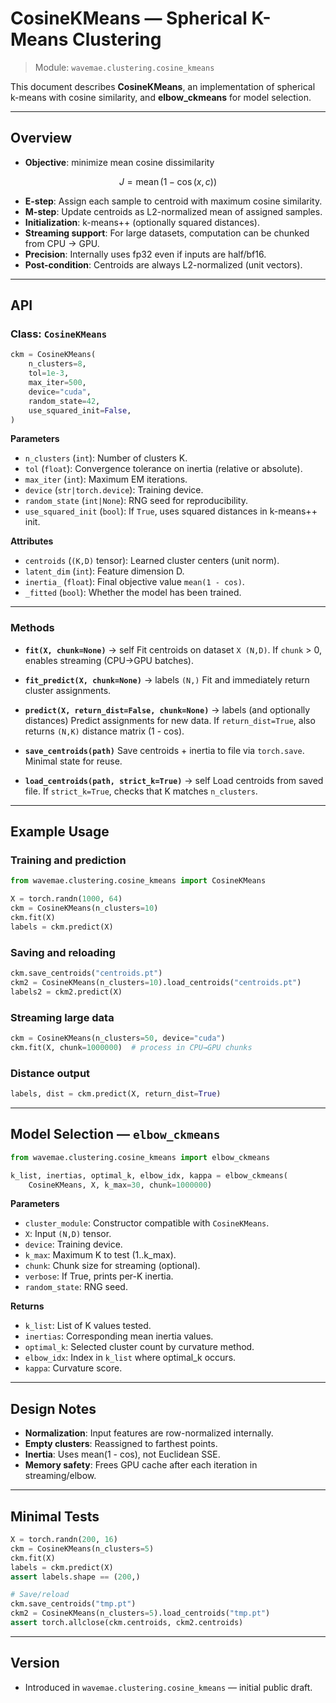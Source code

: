 # CosineKMeans — Spherical K-Means Clustering

> Module: `wavemae.clustering.cosine_kmeans`

This document describes **CosineKMeans**, an implementation of spherical k-means with cosine similarity, and **elbow_ckmeans** for model selection.

---

## Overview

* **Objective**: minimize mean cosine dissimilarity

```math
J = \mathrm{mean}\,(1 - \cos(x, c))
```
* **E-step**: Assign each sample to centroid with maximum cosine similarity.
* **M-step**: Update centroids as L2-normalized mean of assigned samples.
* **Initialization**: k-means++ (optionally squared distances).
* **Streaming support**: For large datasets, computation can be chunked from CPU → GPU.
* **Precision**: Internally uses fp32 even if inputs are half/bf16.
* **Post-condition**: Centroids are always L2-normalized (unit vectors).

---

## API

### Class: `CosineKMeans`

```python
ckm = CosineKMeans(
    n_clusters=8,
    tol=1e-3,
    max_iter=500,
    device="cuda",
    random_state=42,
    use_squared_init=False,
)
```

**Parameters**

* `n_clusters` (`int`): Number of clusters K.
* `tol` (`float`): Convergence tolerance on inertia (relative or absolute).
* `max_iter` (`int`): Maximum EM iterations.
* `device` (`str|torch.device`): Training device.
* `random_state` (`int|None`): RNG seed for reproducibility.
* `use_squared_init` (`bool`): If `True`, uses squared distances in k-means++ init.

**Attributes**

* `centroids` (`(K,D)` tensor): Learned cluster centers (unit norm).
* `latent_dim` (`int`): Feature dimension D.
* `inertia_` (`float`): Final objective value `mean(1 - cos)`.
* `_fitted` (`bool`): Whether the model has been trained.

---

### Methods

* **`fit(X, chunk=None)`** → self
  Fit centroids on dataset `X (N,D)`. If `chunk` > 0, enables streaming (CPU→GPU batches).

* **`fit_predict(X, chunk=None)`** → labels `(N,)`
  Fit and immediately return cluster assignments.

* **`predict(X, return_dist=False, chunk=None)`** → labels (and optionally distances)
  Predict assignments for new data. If `return_dist=True`, also returns `(N,K)` distance matrix (1 - cos).

* **`save_centroids(path)`**
  Save centroids + inertia to file via `torch.save`. Minimal state for reuse.

* **`load_centroids(path, strict_k=True)`** → self
  Load centroids from saved file. If `strict_k=True`, checks that K matches `n_clusters`.

---

## Example Usage

### Training and prediction

```python
from wavemae.clustering.cosine_kmeans import CosineKMeans

X = torch.randn(1000, 64)
ckm = CosineKMeans(n_clusters=10)
ckm.fit(X)
labels = ckm.predict(X)
```

### Saving and reloading

```python
ckm.save_centroids("centroids.pt")
ckm2 = CosineKMeans(n_clusters=10).load_centroids("centroids.pt")
labels2 = ckm2.predict(X)
```

### Streaming large data

```python
ckm = CosineKMeans(n_clusters=50, device="cuda")
ckm.fit(X, chunk=1000000)  # process in CPU→GPU chunks
```

### Distance output

```python
labels, dist = ckm.predict(X, return_dist=True)
```

---

## Model Selection — `elbow_ckmeans`

```python
from wavemae.clustering.cosine_kmeans import elbow_ckmeans

k_list, inertias, optimal_k, elbow_idx, kappa = elbow_ckmeans(
    CosineKMeans, X, k_max=30, chunk=1000000)
```

**Parameters**

* `cluster_module`: Constructor compatible with `CosineKMeans`.
* `X`: Input `(N,D)` tensor.
* `device`: Training device.
* `k_max`: Maximum K to test (1..k_max).
* `chunk`: Chunk size for streaming (optional).
* `verbose`: If True, prints per-K inertia.
* `random_state`: RNG seed.

**Returns**

* `k_list`: List of K values tested.
* `inertias`: Corresponding mean inertia values.
* `optimal_k`: Selected cluster count by curvature method.
* `elbow_idx`: Index in `k_list` where optimal_k occurs.
* `kappa`: Curvature score.

---

## Design Notes

* **Normalization**: Input features are row-normalized internally.
* **Empty clusters**: Reassigned to farthest points.
* **Inertia**: Uses mean(1 - cos), not Euclidean SSE.
* **Memory safety**: Frees GPU cache after each iteration in streaming/elbow.

---

## Minimal Tests

```python
X = torch.randn(200, 16)
ckm = CosineKMeans(n_clusters=5)
ckm.fit(X)
labels = ckm.predict(X)
assert labels.shape == (200,)

# Save/reload
ckm.save_centroids("tmp.pt")
ckm2 = CosineKMeans(n_clusters=5).load_centroids("tmp.pt")
assert torch.allclose(ckm.centroids, ckm2.centroids)
```

---

## Version

* Introduced in `wavemae.clustering.cosine_kmeans` — initial public draft.
